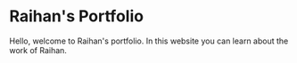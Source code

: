 # Raihan's Portfolio

Hello, welcome to Raihan's portfolio. In this website you can learn about the work of Raihan.